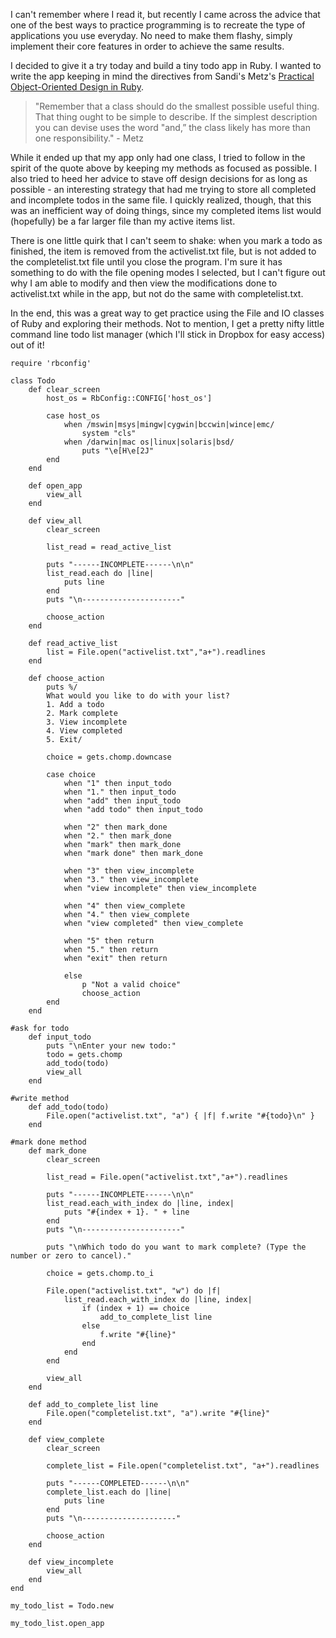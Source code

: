 I can't remember where I read it, but recently I came across the advice that one of the best ways to practice programming is to recreate the type of applications you use everyday. No need to make them flashy, simply implement their core features in order to achieve the same results. 

I decided to give it a try today and build a tiny todo app in Ruby. I wanted to write the app keeping in mind the directives from Sandi's Metz's [Practical Object-Oriented Design in Ruby](http://www.amazon.com/Practical-Object-Oriented-Design-Ruby-Addison-Wesley/dp/0321721330).

> "Remember that a class should do the smallest possible useful thing. That
thing ought to be simple to describe. If the simplest description you can devise uses the
word "and,” the class likely has more than one responsibility.​" - Metz

While it ended up that my app only had one class, I tried to follow in the spirit of the quote above by keeping my methods as focused as possible. I also tried to heed her advice to stave off design decisions for as long as possible - an interesting strategy that had me trying to store all completed and incomplete todos in the same file. I quickly realized, though, that this was an inefficient way of doing things, since my completed items list would (hopefully) be a far larger file than my active items list. 

There is one little quirk that I can't seem to shake: when you mark a todo as finished, the item is removed from the activelist.txt file, but is not added to the completelist.txt file until you close the program. I'm sure it has something to do with the file opening modes I selected, but I can't figure out why I am able to modify and then view the modifications done to activelist.txt while in the app, but not do the same with completelist.txt.

In the end, this was a great way to get practice using the File and IO classes of Ruby and exploring their methods. Not to mention, I get a pretty nifty little command line todo list manager (which I'll stick in Dropbox for easy access) out of it! 

	require 'rbconfig'
	
	class Todo
		def clear_screen
			host_os = RbConfig::CONFIG['host_os']
	
			case host_os
				when /mswin|msys|mingw|cygwin|bccwin|wince|emc/
					system "cls"
				when /darwin|mac os|linux|solaris|bsd/
					puts "\e[H\e[2J"
			end
		end
	
		def open_app
			view_all
		end
	
		def view_all
			clear_screen
	
			list_read = read_active_list
			
			puts "------INCOMPLETE------\n\n"
			list_read.each do |line|
				puts line
			end
			puts "\n----------------------"
	
			choose_action
		end
	
		def read_active_list
			list = File.open("activelist.txt","a+").readlines
		end
	
		def choose_action
			puts %/
			What would you like to do with your list?
			1. Add a todo
			2. Mark complete
			3. View incomplete
			4. View completed
			5. Exit/
	
			choice = gets.chomp.downcase
	
			case choice
				when "1" then input_todo
				when "1." then input_todo
				when "add" then input_todo
				when "add todo" then input_todo
			
				when "2" then mark_done
				when "2." then mark_done
				when "mark" then mark_done
				when "mark done" then mark_done
	
				when "3" then view_incomplete
				when "3." then view_incomplete
				when "view incomplete" then view_incomplete
				
				when "4" then view_complete
				when "4." then view_complete
				when "view completed" then view_complete
	
				when "5" then return
				when "5." then return
				when "exit" then return
	
				else
					p "Not a valid choice"
					choose_action
			end
		end
	
	#ask for todo
		def input_todo
			puts "\nEnter your new todo:"
			todo = gets.chomp
			add_todo(todo)
			view_all
		end
	
	#write method
		def add_todo(todo)
			File.open("activelist.txt", "a") { |f| f.write "#{todo}\n" }
		end
	
	#mark done method
		def mark_done
			clear_screen
	
			list_read = File.open("activelist.txt","a+").readlines
	
			puts "------INCOMPLETE------\n\n"
			list_read.each_with_index do |line, index|
				puts "#{index + 1}. " + line
			end
			puts "\n----------------------"
	
			puts "\nWhich todo do you want to mark complete? (Type the number or zero to cancel)."
			
			choice = gets.chomp.to_i
	
			File.open("activelist.txt", "w") do |f|
				list_read.each_with_index do |line, index|
					if (index + 1) == choice 
						add_to_complete_list line
					else
						f.write "#{line}"
					end
				end
			end
	
			view_all
		end
	
		def add_to_complete_list line
			File.open("completelist.txt", "a").write "#{line}"
		end
	
		def view_complete
			clear_screen
	
			complete_list = File.open("completelist.txt", "a+").readlines
	
			puts "------COMPLETED------\n\n"
			complete_list.each do |line|
				puts line
			end
			puts "\n---------------------"
	
			choose_action
		end
	
		def view_incomplete
			view_all
		end
	end
	
	my_todo_list = Todo.new
	
	my_todo_list.open_app